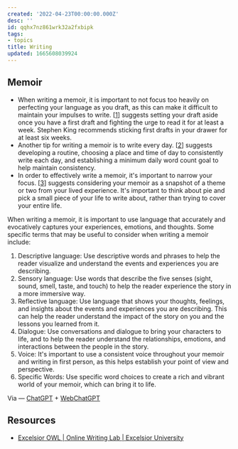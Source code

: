 ```yaml
---
created: '2022-04-23T00:00:00.000Z'
desc: ''
id: qqhx7nz861wrk32a2fxbipk
tags:
- topics
title: Writing
updated: 1665608039924
---
```

   
## Memoir   
   
   
-   When writing a memoir, it is important to not focus too heavily on perfecting your language as you draft, as this can make it difficult to maintain your impulses to write. \[[1](https://writers.com/how-to-write-a-memoir)\] suggests setting your draft aside once you have a first draft and fighting the urge to read it for at least a week. Stephen King recommends sticking first drafts in your drawer for at least six weeks.   
-   Another tip for writing a memoir is to write every day. \[[2](https://www.masterclass.com/articles/6-tips-for-writing-a-memoir)\] suggests developing a routine, choosing a place and time of day to consistently write each day, and establishing a minimum daily word count goal to help maintain consistency.      
-   In order to effectively write a memoir, it's important to narrow your focus. \[[3](https://thewritelife.com/how-to-write-a-memoir/)\] suggests considering your memoir as a snapshot of a theme or two from your lived experience. It's important to think about pie and pick a small piece of your life to write about, rather than trying to cover your entire life.   
   
When writing a memoir, it is important to use language that accurately and evocatively captures your experiences, emotions, and thoughts. Some specific terms that may be useful to consider when writing a memoir include:   
   
1.  Descriptive language: Use descriptive words and phrases to help the reader visualize and understand the events and experiences you are describing.   
2.  Sensory language: Use words that describe the five senses (sight, sound, smell, taste, and touch) to help the reader experience the story in a more immersive way.   
3.  Reflective language: Use language that shows your thoughts, feelings, and insights about the events and experiences you are describing. This can help the reader understand the impact of the story on you and the lessons you learned from it.   
4.  Dialogue: Use conversations and dialogue to bring your characters to life, and to help the reader understand the relationships, emotions, and interactions between the people in the story.   
5.  Voice: It's important to use a consistent voice throughout your memoir and writing in first person, as this helps establish your point of view and perspective.   
6.  Specific Words: Use specific word choices to create a rich and vibrant world of your memoir, which can bring it to life.   
   
Via — [ChatGPT](../devlog/ChatGPT.md) +  [WebChatGPT](https://github.com/qunash/chatgpt-advanced)   
   
   
   
## Resources   
   
   
- [Excelsior OWL | Online Writing Lab | Excelsior University](https://owl.excelsior.edu/)